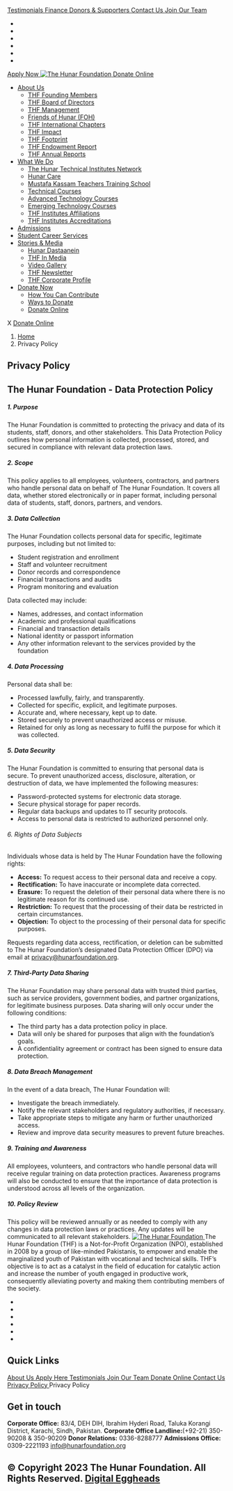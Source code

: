 [ Testimonials ](https://hunarfoundation.org/privacy-policy/</testimonials/>)
[ Finance ](https://hunarfoundation.org/privacy-policy/</finance/>)
[ Donors & Supporters ](https://hunarfoundation.org/privacy-policy/</donors-and-supporters/>)
[ Contact Us ](https://hunarfoundation.org/privacy-policy/</contact-us/>)
[ Join Our Team ](https://hunarfoundation.org/privacy-policy/</join-our-team/>)
  * [ ](https://hunarfoundation.org/privacy-policy/<https:/www.facebook.com/THFPakistan/>)
  * [ ](https://hunarfoundation.org/privacy-policy/<https:/www.instagram.com/thehunarfoundation/>)
  * [ ](https://hunarfoundation.org/privacy-policy/<https:/www.linkedin.com/company/the-hunar-foundation-thf-/>)
  * [ ](https://hunarfoundation.org/privacy-policy/<https:/twitter.com/THFHunar>)
  * [ ](https://hunarfoundation.org/privacy-policy/<https:/www.tiktok.com/@thehunarfoundation?_t=8edbSHDc97y&_r=1>)
  * [ ](https://hunarfoundation.org/privacy-policy/<https:/www.youtube.com/c/TheHunarFoundationTHF>)


[ Apply Now ](https://hunarfoundation.org/privacy-policy/<https:/docs.google.com/forms/d/e/1FAIpQLScI-WyhUZ2lZaoOHCtRIcRShkeC1ulelv_o0Ds8FmYqorPa7w/viewform?vc=0&c=0&w=1&flr=0>)
[ ![The Hunar Foundation](https://hunarfoundation.org/wp-content/uploads/2021/02/THF-Logo.png) ](https://hunarfoundation.org/privacy-policy/<https:/hunarfoundation.org/>)
[ Donate Online ](https://hunarfoundation.org/privacy-policy/<https:/billing.paypro.com.pk/donation/hunar-foundation/>)
  * [About Us](https://hunarfoundation.org/privacy-policy/<https:/hunarfoundation.org/about-us/>)
    * [THF Founding Members](https://hunarfoundation.org/privacy-policy/<https:/hunarfoundation.org/thf-founding-members/>)
    * [THF Board of Directors](https://hunarfoundation.org/privacy-policy/<https:/hunarfoundation.org/thf-board-of-directors/>)
    * [THF Management](https://hunarfoundation.org/privacy-policy/<https:/hunarfoundation.org/thf-management/>)
    * [Friends of Hunar (FOH)](https://hunarfoundation.org/privacy-policy/<https:/hunarfoundation.org/friends-of-hunar-foh/>)
    * [THF International Chapters](https://hunarfoundation.org/privacy-policy/<https:/hunarfoundation.org/thf-international-chapters/>)
    * [THF Impact](https://hunarfoundation.org/privacy-policy/<https:/hunarfoundation.org/thf-impact/>)
    * [THF Footprint](https://hunarfoundation.org/privacy-policy/<https:/hunarfoundation.org/thf-footprint/>)
    * [THF Endowment Report](https://hunarfoundation.org/privacy-policy/<https:/hunarfoundation.org/thf-endowment-report/>)
    * [THF Annual Reports](https://hunarfoundation.org/privacy-policy/<https:/hunarfoundation.org/thf-annual-reports/>)
  * [What We Do](https://hunarfoundation.org/privacy-policy/<#>)
    * [The Hunar Technical Institutes Network](https://hunarfoundation.org/privacy-policy/<https:/hunarfoundation.org/the-hunar-technical-institutes-network/>)
    * [Hunar Care](https://hunarfoundation.org/privacy-policy/<https:/hunarfoundation.org/hunar-care/>)
    * [Mustafa Kassam Teachers Training School](https://hunarfoundation.org/privacy-policy/<https:/hunarfoundation.org/mustafa-kassam-teachers-training-school/>)
    * [Technical Courses](https://hunarfoundation.org/privacy-policy/<https:/hunarfoundation.org/technical-courses/>)
    * [Advanced Technology Courses](https://hunarfoundation.org/privacy-policy/<https:/hunarfoundation.org/advanced-technology-courses/>)
    * [Emerging Technology Courses](https://hunarfoundation.org/privacy-policy/<https:/hunarfoundation.org/emerging-technology-courses/>)
    * [THF Institutes Affiliations](https://hunarfoundation.org/privacy-policy/<https:/hunarfoundation.org/thf-institutes-affiliations/>)
    * [THF Institutes Accreditations](https://hunarfoundation.org/privacy-policy/<https:/hunarfoundation.org/thf-institutes-accreditations/>)
  * [Admissions](https://hunarfoundation.org/privacy-policy/<https:/hunarfoundation.org/admissions/>)
  * [Student Career Services](https://hunarfoundation.org/privacy-policy/<https:/hunarfoundation.org/student-career-services/>)
  * [Stories & Media](https://hunarfoundation.org/privacy-policy/<#>)
    * [Hunar Dastaanein](https://hunarfoundation.org/privacy-policy/<https:/hunarfoundation.org/hunar-dastaanein/>)
    * [THF In Media](https://hunarfoundation.org/privacy-policy/<https:/hunarfoundation.org/thf-in-media/>)
    * [Video Gallery](https://hunarfoundation.org/privacy-policy/<https:/hunarfoundation.org/video-gallery/>)
    * [THF Newsletter](https://hunarfoundation.org/privacy-policy/<https:/hunarfoundation.org/wp-content/uploads/2024/01/THF-Newsletter.pdf>)
    * [THF Corporate Profile](https://hunarfoundation.org/privacy-policy/<https:/hunarfoundation.org/wp-content/uploads/2024/01/THF-Corporate-Profile.pdf>)
  * [Donate Now](https://hunarfoundation.org/privacy-policy/<#>)
    * [How You Can Contribute](https://hunarfoundation.org/privacy-policy/<https:/hunarfoundation.org/how-you-can-contribute/>)
    * [Ways to Donate](https://hunarfoundation.org/privacy-policy/<https:/hunarfoundation.org/ways-to-donate/>)
    * [Donate Online](https://hunarfoundation.org/privacy-policy/<https:/billing.paypro.com.pk/donation/hunar-foundation/>)


X
[ Donate Online ](https://hunarfoundation.org/privacy-policy/<https:/billing.paypro.com.pk/donation/hunar-foundation/>)
  1. [Home](https://hunarfoundation.org/privacy-policy/<https:/hunarfoundation.org>)
  2. Privacy Policy


##  Privacy Policy 
## The Hunar Foundation - Data Protection Policy
##### 1. Purpose
The Hunar Foundation is committed to protecting the privacy and data of its students, staff, donors, and other stakeholders. This Data Protection Policy outlines how personal information is collected, processed, stored, and secured in compliance with relevant data protection laws.
##### 2. Scope
This policy applies to all employees, volunteers, contractors, and partners who handle personal data on behalf of The Hunar Foundation. It covers all data, whether stored electronically or in paper format, including personal data of students, staff, donors, partners, and vendors.
##### 3. Data Collection
The Hunar Foundation collects personal data for specific, legitimate purposes, including but not limited to:
  * Student registration and enrollment
  * Staff and volunteer recruitment
  * Donor records and correspondence
  * Financial transactions and audits
  * Program monitoring and evaluation


Data collected may include:
  * Names, addresses, and contact information
  * Academic and professional qualifications
  * Financial and transaction details
  * National identity or passport information
  * Any other information relevant to the services provided by the foundation


##### 4. Data Processing
Personal data shall be:
  * Processed lawfully, fairly, and transparently.
  * Collected for specific, explicit, and legitimate purposes.
  * Accurate and, where necessary, kept up to date.
  * Stored securely to prevent unauthorized access or misuse.
  * Retained for only as long as necessary to fulfil the purpose for which it was collected.


##### 5. Data Security
The Hunar Foundation is committed to ensuring that personal data is secure. To prevent unauthorized access, disclosure, alteration, or destruction of data, we have implemented the following measures:
  * Password-protected systems for electronic data storage.
  * Secure physical storage for paper records.
  * Regular data backups and updates to IT security protocols.
  * Access to personal data is restricted to authorized personnel only.


###### 6. Rights of Data Subjects
Individuals whose data is held by The Hunar Foundation have the following rights:
  * **Access:** To request access to their personal data and receive a copy.
  * **Rectification:** To have inaccurate or incomplete data corrected.
  * **Erasure:** To request the deletion of their personal data where there is no legitimate reason for its continued use.
  * **Restriction:** To request that the processing of their data be restricted in certain circumstances.
  * **Objection:** To object to the processing of their personal data for specific purposes.


Requests regarding data access, rectification, or deletion can be submitted to The Hunar Foundation’s designated Data Protection Officer (DPO) via email at privacy@hunarfoundation.org.
##### 7. Third-Party Data Sharing
The Hunar Foundation may share personal data with trusted third parties, such as service providers, government bodies, and partner organizations, for legitimate business purposes. Data sharing will only occur under the following conditions:
  * The third party has a data protection policy in place.
  * Data will only be shared for purposes that align with the foundation’s goals.
  * A confidentiality agreement or contract has been signed to ensure data protection.


##### 8. Data Breach Management
In the event of a data breach, The Hunar Foundation will:
  * Investigate the breach immediately.
  * Notify the relevant stakeholders and regulatory authorities, if necessary.
  * Take appropriate steps to mitigate any harm or further unauthorized access.
  * Review and improve data security measures to prevent future breaches.


##### 9. Training and Awareness
All employees, volunteers, and contractors who handle personal data will receive regular training on data protection practices. Awareness programs will also be conducted to ensure that the importance of data protection is understood across all levels of the organization.
##### 10. Policy Review
This policy will be reviewed annually or as needed to comply with any changes in data protection laws or practices. Any updates will be communicated to all relevant stakeholders.
[ ![The Hunar Foundation](https://hunarfoundation.org/wp-content/uploads/2021/02/Honar-Foundation-Linear-Footer-Logo.png) ](https://hunarfoundation.org/privacy-policy/<https:/hunarfoundation.org/>)
The Hunar Foundation (THF) is a Not-for-Profit Organization (NPO), established in 2008 by a group of like-minded Pakistanis, to empower and enable the marginalized youth of Pakistan with vocational and technical skills. THF’s objective is to act as a catalyst in the field of education for catalytic action and increase the number of youth engaged in productive work, consequently alleviating poverty and making them contributing members of the society.
  * [ ](https://hunarfoundation.org/privacy-policy/<https:/www.facebook.com/THFPakistan/>)
  * [ ](https://hunarfoundation.org/privacy-policy/<https:/www.instagram.com/thehunarfoundation/>)
  * [ ](https://hunarfoundation.org/privacy-policy/<https:/www.linkedin.com/company/the-hunar-foundation-thf-/>)
  * [ ](https://hunarfoundation.org/privacy-policy/<https:/twitter.com/THFHunar>)
  * [ ](https://hunarfoundation.org/privacy-policy/<https:/www.tiktok.com/@thehunarfoundation?_t=8edbSHDc97y&_r=1>)
  * [ ](https://hunarfoundation.org/privacy-policy/<https:/www.youtube.com/c/TheHunarFoundationTHF>)


## Quick Links
[ About Us ](https://hunarfoundation.org/privacy-policy/<https:/hunarfoundation.org/about-us/>)
[ Apply Here ](https://hunarfoundation.org/privacy-policy/<>)
[ Testimonials ](https://hunarfoundation.org/privacy-policy/</testimonials/>)
[ Join Our Team ](https://hunarfoundation.org/privacy-policy/</join-our-team/>)
[ Donate Online ](https://hunarfoundation.org/privacy-policy/<https:/billing.paypro.com.pk/donation/hunar-foundation/>)
[ Contact Us ](https://hunarfoundation.org/privacy-policy/</contact-us/>)
[ Privacy Policy ](https://hunarfoundation.org/privacy-policy/<https:/hunarfoundation.org/privacy-policy/>)
Privacy Policy 
## Get in touch
**Corporate Office:** 83/4, DEH DIH, Ibrahim Hyderi Road, Taluka Korangi District, Karachi, Sindh, Pakistan.
**Corporate Office Landline:**(+92-21) 350-90208 & 350-90209 **Donor Relations:** 0336-8288777 **Admissions Office:** 0309-2221193 
info@hunarfoundation.org
[ ](https://hunarfoundation.org/privacy-policy/<#>)
## © Copyright 2023 The Hunar Foundation. All Rights Reserved. [Digital Eggheads](https://hunarfoundation.org/privacy-policy/<http:/digitaleggheads.com>)
